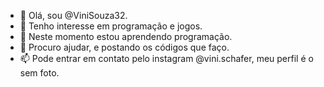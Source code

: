- 👋 Olá, sou @ViniSouza32.
- 👀 Tenho interesse em programação e jogos.
- 🌱 Neste momento estou aprendendo programação.
- 💞️ Procuro ajudar, e postando os códigos que faço.
- 📫 Pode entrar em contato pelo instagram @vini.schafer, meu perfil é o sem foto.

